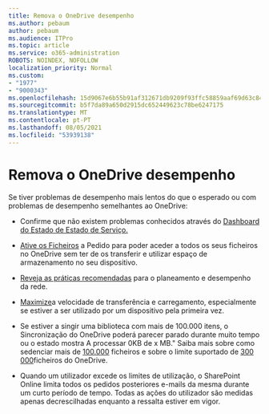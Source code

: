 ```yaml
---
title: Remova o OneDrive desempenho
ms.author: pebaum
author: pebaum
ms.audience: ITPro
ms.topic: article
ms.service: o365-administration
ROBOTS: NOINDEX, NOFOLLOW
localization_priority: Normal
ms.custom:
- "1977"
- "9000343"
ms.openlocfilehash: 15d9067e6b55b91af312671db9209f93ffc58859aaf69d63c84dbc354aff3dd3
ms.sourcegitcommit: b5f7da89a650d2915dc652449623c78be6247175
ms.translationtype: MT
ms.contentlocale: pt-PT
ms.lasthandoff: 08/05/2021
ms.locfileid: "53939138"
---
```

# <a name="troubleshoot-onedrive-performance"></a>Remova o OneDrive desempenho

Se tiver problemas de desempenho mais lentos do que o esperado ou com problemas de desempenho semelhantes ao OneDrive:

- Confirme que não existem problemas conhecidos através do [Dashboard do Estado de Estado de Serviço.](https://portal.office.com/adminportal/home?ref=/servicehealth)

- [Ative os Ficheiros](https://support.office.com/article/save-disk-space-with-onedrive-files-on-demand-for-windows-10-0e6860d3-d9f3-4971-b321-7092438fb38e) a Pedido para poder aceder a todos os seus ficheiros no OneDrive sem ter de os transferir e utilizar espaço de armazenamento no seu dispositivo.

- [Reveja as práticas recomendadas](https://docs.microsoft.com/office365/enterprise/network-planning-and-performance) para o planeamento e desempenho da rede.

- [Maximize](https://support.office.com/article/maximize-upload-and-download-speed-8eeadfb8-501f-406d-997b-98ab6ff67f43)a velocidade de transferência e carregamento, especialmente se estiver a ser utilizado por um dispositivo pela primeira vez.

- Se estiver a singir uma biblioteca com mais de 100.000 itens, o Sincronização do OneDrive poderá parecer parado durante muito tempo ou o estado mostra A processar 0KB de x MB." Saiba mais sobre como sedenciar mais de [100.000](https://support.office.com/article/invalid-file-names-and-file-types-in-onedrive-onedrive-for-business-and-sharepoint-64883a5d-228e-48f5-b3d2-eb39e07630fa) ficheiros e sobre o limite suportado de [300 000](https://support.office.com/article/invalid-file-names-and-file-types-in-onedrive-onedrive-for-business-and-sharepoint-64883a5d-228e-48f5-b3d2-eb39e07630fa)ficheiros do OneDrive.

- Quando um utilizador excede os limites de utilização, o SharePoint Online limita todos os pedidos posteriores e-mails da mesma durante um curto período de tempo. Todas as ações do utilizador são medidas apenas decrescilhadas enquanto a ressalta estiver em vigor.

